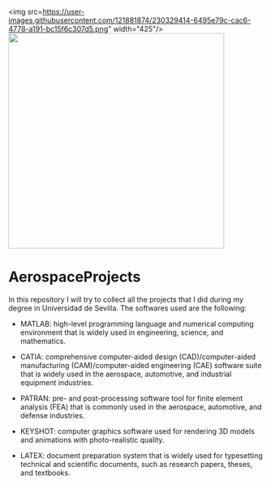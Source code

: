 <img src=https://user-images.githubusercontent.com/121881874/230329414-6495e79c-cac6-4778-a191-bc15f6c307d5.png" width="425"/> <img src="https://user-images.githubusercontent.com/121881874/230328697-43900507-2033-4ae8-84ce-a807c5c4d80b.png" width="425"/> 

# AerospaceProjects

In this repository I will try to collect all the projects that I did during my degree in Universidad de Sevilla.
The softwares used are the following:

- MATLAB: high-level programming language and numerical computing environment that is widely used in engineering, science, and mathematics.

- CATIA: comprehensive computer-aided design (CAD)/computer-aided manufacturing (CAM)/computer-aided engineering (CAE) software suite that is widely used in the aerospace, automotive, and industrial equipment industries.

- PATRAN: pre- and post-processing software tool for finite element analysis (FEA) that is commonly used in the aerospace, automotive, and defense industries.

- KEYSHOT: computer graphics software used for rendering 3D models and animations with photo-realistic quality.

- LATEX: document preparation system that is widely used for typesetting technical and scientific documents, such as research papers, theses, and textbooks.

